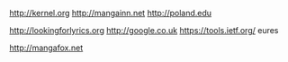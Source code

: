 http://kernel.org http://mangainn.net http://poland.edu

http://lookingforlyrics.org http://google.co.uk https://tools.ietf.org/ eures

http://mangafox.net
